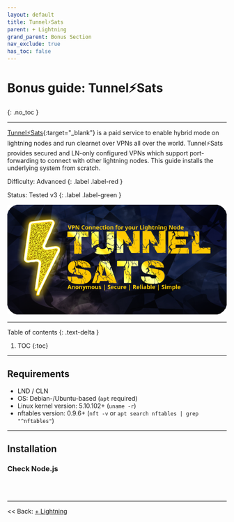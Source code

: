```yaml
---
layout: default
title: Tunnel⚡️Sats
parent: + Lightning
grand_parent: Bonus Section
nav_exclude: true
has_toc: false
---
```


# Bonus guide: Tunnel⚡️Sats
{: .no_toc }

---

[Tunnel⚡️Sats](https://github.com/blckbx/tunnelsats){:target="_blank"} is a paid service to enable hybrid mode on lightning nodes and run clearnet over VPNs all over the world. Tunnel⚡️Sats provides secured and LN-only configured VPNs which support port-forwarding to connect with other lightning nodes. This guide installs the underlying system from scratch.

Difficulty: Advanced
{: .label .label-red }

Status: Tested v3
{: .label .label-green }

![tunnelsats](../../../images/tunnelsats.png)

---

Table of contents
{: .text-delta }

1. TOC
{:toc}

---

## Requirements

* LND / CLN
* OS: Debian-/Ubuntu-based (`apt` required)
* Linux kernel version: 5.10.102+ (`uname -r`)
* nftables version: 0.9.6+ (`nft -v` or `apt search nftables | grep "^nftables"`)

---

## Installation

### Check Node.js



<br /><br />

---

<< Back: [+ Lightning](index.md)
